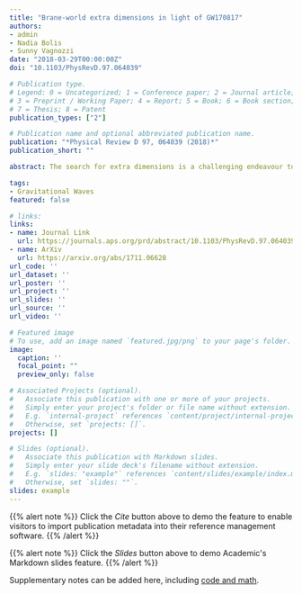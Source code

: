 ```yaml
---
title: "Brane-world extra dimensions in light of GW170817"
authors:
- admin
- Nadia Bolis
- Sunny Vagnozzi
date: "2018-03-29T00:00:00Z"
doi: "10.1103/PhysRevD.97.064039"

# Publication type.
# Legend: 0 = Uncategorized; 1 = Conference paper; 2 = Journal article;
# 3 = Preprint / Working Paper; 4 = Report; 5 = Book; 6 = Book section;
# 7 = Thesis; 8 = Patent
publication_types: ["2"]

# Publication name and optional abbreviated publication name.
publication: "*Physical Review D 97, 064039 (2018)*"
publication_short: ""

abstract: The search for extra dimensions is a challenging endeavour to probe physics beyond the Standard Model. The joint detection of gravitational waves (GW) and electromagnetic (EM) signals from the merging of a binary system of compact objects like neutron stars (NS), can help constrain the geometry of extra dimensions beyond our 3+1 spacetime ones. A theoretically well-motivated possibility is that our observable Universe is a 3+1-dimensional hypersurface, or brane, embedded in a higher 4+1-dimensional Anti-de Sitter (AdS$_5$) spacetime, in which gravity is the only force which propagates through the infinite bulk space, while other forces are confined to the brane. In these types of brane-world models, GW and EM signals between two points on the brane would, in general, travel different paths. This would result in a time-lag between the detection of GW and EM signals emitted simultaneously from the same source. We consider the recent near-simultaneous detection of the GW event GW170817 from the LIGO/Virgo collaboration, and its EM counterpart, the short gamma-ray burst GRB170817A detected by the \textit{Fermi} Gamma-ray Burst Monitor and the \textit{INTEGRAL} Anti-Coincidence Shield spectrometer. Assuming the standard $\Lambda$-Cold Dark Matter ($\Lambda$CDM) scenario and performing a likelihood analysis which takes into account astrophysical uncertainties associated to the measured time-lag, we set an upper limit of $\ell \lesssim 0.535\,$Mpc at $68\%$ confidence level on the AdS$_5$ radius of curvature $\ell$. Although the bound is not competitive with current Solar System constraints, it is the first time that data from a multi-messenger GW-EM measurement is used to constrain extra-dimensional models. Thus, our work provides a proof-of-principle for the possibility of using multi-messenger astronomy for probing the geometry of our space-time.

tags:
- Gravitational Waves
featured: false

# links:
links:
- name: Journal Link
  url: https://journals.aps.org/prd/abstract/10.1103/PhysRevD.97.064039
- name: ArXiv
  url: https://arxiv.org/abs/1711.06628
url_code: ''
url_dataset: ''
url_poster: ''
url_project: ''
url_slides: ''
url_source: ''
url_video: ''

# Featured image
# To use, add an image named `featured.jpg/png` to your page's folder. 
image:
  caption: ''
  focal_point: ""
  preview_only: false

# Associated Projects (optional).
#   Associate this publication with one or more of your projects.
#   Simply enter your project's folder or file name without extension.
#   E.g. `internal-project` references `content/project/internal-project/index.md`.
#   Otherwise, set `projects: []`.
projects: []

# Slides (optional).
#   Associate this publication with Markdown slides.
#   Simply enter your slide deck's filename without extension.
#   E.g. `slides: "example"` references `content/slides/example/index.md`.
#   Otherwise, set `slides: ""`.
slides: example
---
```


{{% alert note %}}
Click the *Cite* button above to demo the feature to enable visitors to import publication metadata into their reference management software.
{{% /alert %}}

{{% alert note %}}
Click the *Slides* button above to demo Academic's Markdown slides feature.
{{% /alert %}}

Supplementary notes can be added here, including [code and math](https://sourcethemes.com/academic/docs/writing-markdown-latex/).